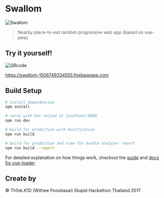 # Swallom
![Swallom](https://i.imgur.com/UM7Zg1N.jpg)

> Nearby place-to-eat random progressive web app (based on vue-pwa)

## Try it yourself!
![QRcode](https://chart.googleapis.com/chart?cht=qr&chl=https%3A%2F%2Fswallom-1506749334555.firebaseapp.com%2F&chs=180x180&choe=UTF-8&chld=L|2)

https://swallom-1506749334555.firebaseapp.com

## Build Setup

``` bash
# install dependencies
npm install

# serve with hot reload at localhost:8080
npm run dev

# build for production with minification
npm run build

# build for production and view the bundle analyzer report
npm run build --report
```

For detailed explanation on how things work, checkout the [guide](http://vuejs-templates.github.io/webpack/) and [docs for vue-loader](http://vuejs.github.io/vue-loader).

## Create by
&copy; Th1nk.K1D (Withee Poositasai)
Stupid Hackathon Thailand 2017
